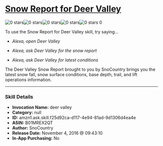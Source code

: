 # [Snow Report for Deer Valley](http://alexa.amazon.com/#skills/amzn1.ask.skill.f25d92ca-d117-4e94-81ad-9d1306d4ea4e)
![0 stars](../../images/ic_star_border_black_18dp_1x.png)![0 stars](../../images/ic_star_border_black_18dp_1x.png)![0 stars](../../images/ic_star_border_black_18dp_1x.png)![0 stars](../../images/ic_star_border_black_18dp_1x.png)![0 stars](../../images/ic_star_border_black_18dp_1x.png) 0

To use the Snow Report for Deer Valley skill, try saying...

* *Alexa, open Deer Valley*

* *Alexa, ask Deer Valley for the snow report*

* *Alexa, ask Deer Valley for latest conditions*

The Deer Valley Snow Report brought to you by SnoCountry brings you the latest snow fall, snow surface conditions,  base depth, trail, and lift operations information.

***

### Skill Details

* **Invocation Name:** deer valley
* **Category:** null
* **ID:** amzn1.ask.skill.f25d92ca-d117-4e94-81ad-9d1306d4ea4e
* **ASIN:** B01MREX2QT
* **Author:** SnoCountry
* **Release Date:** November 4, 2016 @ 09:43:10
* **In-App Purchasing:** No
